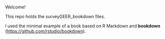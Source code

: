 Welcome! 

This repo holds the surveyGEER_bookdown files.

I used the minimal example of a book based on R Markdown and **bookdown** (https://github.com/rstudio/bookdown). 
